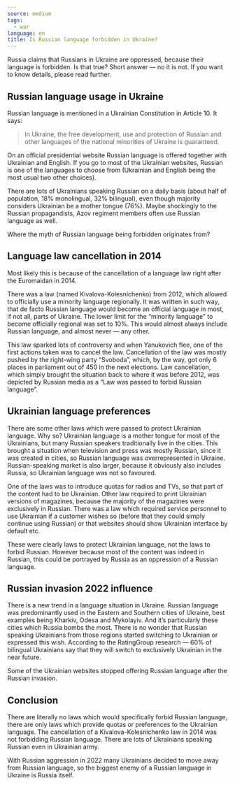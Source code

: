 ```yaml
---
source: medium
tags:
  - war
language: en
title: Is Russian language forbidden in Ukraine?
---
```


Russia claims that Russians in Ukraine are oppressed, because their language is forbidden. 
Is that true? 
Short answer — no it is not. 
If you want to know details, please read further.

## Russian language usage in Ukraine

Russian language is mentioned in a Ukrainian Constitution in Article 10. 
It says:

> In Ukraine, the free development, use and protection of Russian and other languages of the national minorities of Ukraine is guaranteed.

On an official presidential website Russian language is offered together with Ukrainian and English.
If you go to most of the Ukrainian websites, Russian is one of the languages to choose from (Ukrainian and English being the most usual two other choices).

There are lots of Ukrainians speaking Russian on a daily basis (about half of population, 18% monolingual, 32% bilingual), even though majority considers Ukrainian be a mother tongue (76%). 
Maybe shockingly to the Russian propagandists, Azov regiment members often use Russian language as well.

Where the myth of Russian language being forbidden originates from?

## Language law cancellation in 2014

Most likely this is because of the cancellation of a language law right after the Euromaidan in 2014.

There was a law (named Kivalova-Kolesnichenko) from 2012, which allowed to officially use a minority language regionally. 
It was written in such way, that de facto Russian language would become an official language in most, if not all, parts of Ukraine. 
The lower limit for the “minority language” to become officially regional was set to 10%. 
This would almost always include Russian language, and almost never — any other.

This law sparked lots of controversy and when Yanukovich flee, one of the first actions taken was to cancel the law. 
Cancellation of the law was mostly pushed by the right-wing party “Svoboda”, which, by the way, got only 6 places in parliament out of 450 in the next elections. 
Law cancellation, which simply brought the situation back to where it was before 2012, was depicted by Russian media as a “Law was passed to forbid Russian language”.

## Ukrainian language preferences

There are some other laws which were passed to protect Ukrainian language. 
Why so? 
Ukrainian language is a mother tongue for most of the Ukrainians, but many Russian speakers traditionally live in the cities. 
This brought a situation when television and press was mostly Russian, since it was created in cities, so Russian language was overrepresented in Ukraine. 
Russian-speaking market is also larger, because it obviously also includes Russia, so Ukrainian language was not so favoured.

One of the laws was to introduce quotas for radios and TVs, so that part of the content had to be Ukrainian. 
Other law required to print Ukrainian versions of magazines, because the majority of the magazines were exclusively in Russian. 
There was a law which required service personnel to use Ukrainian if a customer wishes so (before that they could simply continue using Russian) or that websites should show Ukrainian interface by default etc.

These were clearly laws to protect Ukrainian language, not the laws to forbid Russian. 
However because most of the content was indeed in Russian, this could be portrayed by Russia as an oppression of a Russian language.

## Russian invasion 2022 influence

There is a new trend in a language situation in Ukraine. 
Russian language was predominantly used in the Eastern and Southern cities of Ukraine, best examples being Kharkiv, Odesa and Mykolayiv. 
And it’s particularly these cities which Russia bombs the most. 
There is no wonder that Russian speaking Ukrainians from those regions started switching to Ukrainian or expressed this wish. 
According to the RatingGroup research — 60% of bilingual Ukrainians say that they will switch to exclusively Ukrainian in the near future.

Some of the Ukrainian websites stopped offering Russian language after the Russian invasion.

## Conclusion

There are literally no laws which would specifically forbid Russian language, there are only laws which provide quotas or preferences to the Ukrainian language. 
The cancellation of a Kivalova-Kolesnichenko law in 2014 was not forbidding Russian language. 
There are lots of Ukrainians speaking Russian even in Ukrainian army.

With Russian aggression in 2022 many Ukrainians decided to move away from Russian language, so the biggest enemy of a Russian language in Ukraine is Russia itself.

